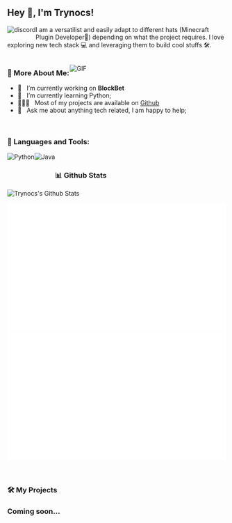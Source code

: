## Hey 👋, I'm Trynocs!
<a href='<https://discord.com/users/725785647834464368>'><img align='left' alt="discord" src="https://raw.githubusercontent.com/rahul-jha98/rahul-jha98/561d474902b59c7429ec22bb73e225696c27b202/assets/linkedin.svg" height='18px'/></a>

I am a versatilist and easily adapt to different hats (Minecraft Plugin Developer📱) depending on what the project requires. I love exploring new tech stack 💻 and leveraging them to build cool stuffs 🛠️. 
<br/>
<br/>

<img align="right" alt="GIF" src="https://raw.githubusercontent.com/rahul-jha98/rahul-jha98/main/techstack.gif" width="360px"/>
  
### 🧐 More About Me:

- 🔭 &nbsp; I’m currently working on **BlockBet**
- 🌱 &nbsp; I’m currently learning Python; 
- 👨🏻‍💻 &nbsp; Most of my projects are available on [Github](https://github.com/trynocs?tab=repositories)
- 💬 &nbsp; Ask me about anything tech related, I am happy to help;

<br>

### 🔨 Languages and Tools:
<a href="https://www.python.org" target="_blank"><img align="left" alt="Python" height ="42px" src="https://raw.githubusercontent.com/rahul-jha98/github_readme_icons/main/language_and_tools/square/python/python.svg"></a>
<a href="https://www.java.com" target="_blank"><img align="left" alt="Java" height ="42px" src="https://raw.githubusercontent.com/rahul-jha98/github_readme_icons/main/language_and_tools/square/java/java.svg"></a>
<br>


### 📊 Github Stats
<img alt="Trynocs's Github Stats" src='[https://github.com/rahul-jha98/github-stats-transparent](https://stats-bice-eight.vercel.app/api?username=trynocs&show_icons=true&hide_border=true)'/>
  
![Stats Overview](https://raw.githubusercontent.com/rahul-jha98/github-stats-transparent/output/generated/overview.svg)
![Most Used Languages](https://raw.githubusercontent.com/rahul-jha98/github-stats-transparent/output/generated/languages.svg)

</a>

<br>

### 🛠️ My Projects
### Coming soon...

